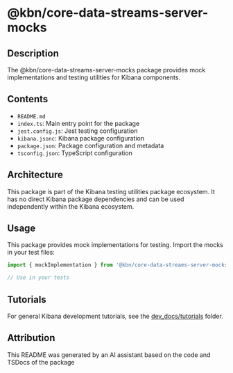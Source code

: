# @kbn/core-data-streams-server-mocks

## Description
The @kbn/core-data-streams-server-mocks package provides mock implementations and testing utilities for Kibana components.

## Contents
- `README.md`
- `index.ts`: Main entry point for the package
- `jest.config.js`: Jest testing configuration
- `kibana.jsonc`: Kibana package configuration
- `package.json`: Package configuration and metadata
- `tsconfig.json`: TypeScript configuration

## Architecture

This package is part of the Kibana testing utilities package ecosystem. It has no direct Kibana package dependencies and can be used independently within the Kibana ecosystem.
## Usage

This package provides mock implementations for testing. Import the mocks in your test files:

```typescript
import { mockImplementation } from '@kbn/core-data-streams-server-mocks';

// Use in your tests
```
## Tutorials

For general Kibana development tutorials, see the [dev_docs/tutorials](./dev_docs/tutorials) folder.

## Attribution
This README was generated by an AI assistant based on the code and TSDocs of the package
